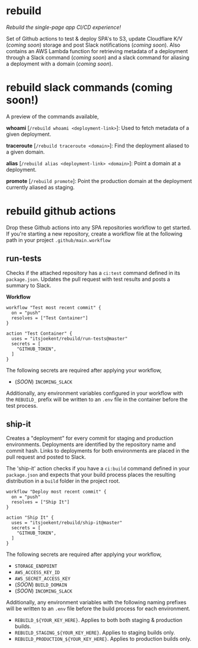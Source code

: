 # rebuild

_Rebuild the single-page app CI/CD experience!_

Set of Github actions to test & deploy SPA's to S3, update Cloudflare K/V (_coming soon_) storage and post Slack notifications (_coming soon_). Also contains an AWS Lambda function for retrieving metadata of a deployment through a Slack command (_coming soon_) and a slack command for aliasing a deployment with a domain (_coming soon_).

# rebuild slack commands (coming soon!)

A preview of the commands available,

**whoami** [`/rebuild whoami <deployment-link>`]: Used to fetch metadata of a given deployment.

**traceroute** [`/rebuild traceroute <domain>`]: Find the deployment aliased to a given domain.

**alias** [`/rebuild alias <deployment-link> <domain>`]: Point a domain at a deployment.

**promote** [`/rebuild promote`]: Point the production domain at the deployment currently aliased as staging.

# rebuild github actions

Drop these Github actions into any SPA repositories workflow to get started. If you're starting a new repository, create a workflow file at the following path in your project `.github/main.workflow`

## run-tests

Checks if the attached repository has a `ci:test` command defined in its `package.json`. Updates the pull request with test results and posts a summary to Slack.

**Workflow**

```
workflow "Test most recent commit" {
  on = "push"
  resolves = ["Test Container"]
}

action "Test Container" {
  uses = "itsjoekent/rebuild/run-tests@master"
  secrets = [
    "GITHUB_TOKEN",
  ]
}
```

The following secrets are required after applying your workflow,

- (_SOON_) `INCOMING_SLACK`

Additionally, any environment variables configured in your workflow with the `REBUILD_` prefix will be written to an `.env` file in the container before the test process.

## ship-it

Creates a "deployment" for every commit for staging and production environments. Deployments are identified by the repository name and commit hash. Links to deployments for both environments are placed in the pull request and posted to Slack.

The 'ship-it' action checks if you have a `ci:build` command defined in your `package.json` and expects that your build process places the resulting distribution in a `build` folder in the project root.

```
workflow "Deploy most recent commit" {
  on = "push"
  resolves = ["Ship It"]
}

action "Ship It" {
  uses = "itsjoekent/rebuild/ship-it@master"
  secrets = [
    "GITHUB_TOKEN",
  ]
}
```

The following secrets are required after applying your workflow,

- `STORAGE_ENDPOINT`
- `AWS_ACCESS_KEY_ID`
- `AWS_SECRET_ACCESS_KEY`
- (_SOON_) `BUILD_DOMAIN`
- (_SOON_) `INCOMING_SLACK`

Additionally, any environment variables with the following naming prefixes will be written to an `.env` file before the build process for each environment.

- `REBUILD_${YOUR_KEY_HERE}`. Applies to both both staging & production builds.
- `REBUILD_STAGING_${YOUR_KEY_HERE}`. Applies to staging builds only.
- `REBUILD_PRODUCTION_${YOUR_KEY_HERE}`. Applies to production builds only.
